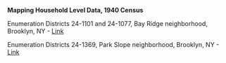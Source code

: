 **Mapping Household Level Data, 1940 Census**

Enumeration Districts 24-1101 and 24-1077, Bay Ridge neighborhood, Brooklyn, NY - [Link](qgis2web_2023_09_13-00_30_24_385379/map.html)

Enumeration Districts 24-1369, Park Slope neighborhood, Brooklyn, NY - [Link](qgis2web_2023_09_18-11_21_39_925072/map.html)
